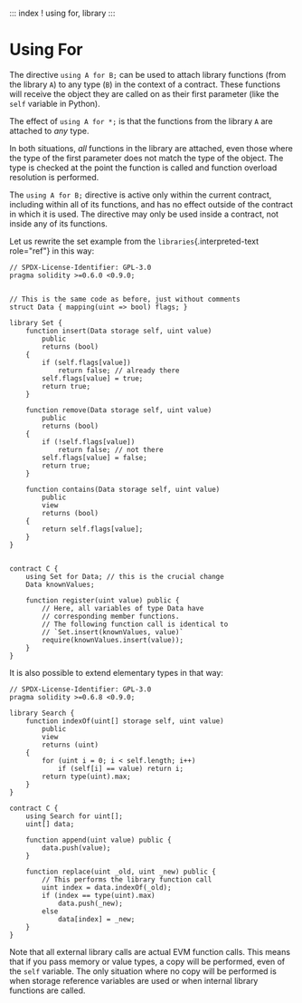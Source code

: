 ::: index
! using for, library
:::

# Using For

The directive `using A for B;` can be used to attach library functions
(from the library `A`) to any type (`B`) in the context of a contract.
These functions will receive the object they are called on as their
first parameter (like the `self` variable in Python).

The effect of `using A for *;` is that the functions from the library
`A` are attached to *any* type.

In both situations, *all* functions in the library are attached, even
those where the type of the first parameter does not match the type of
the object. The type is checked at the point the function is called and
function overload resolution is performed.

The `using A for B;` directive is active only within the current
contract, including within all of its functions, and has no effect
outside of the contract in which it is used. The directive may only be
used inside a contract, not inside any of its functions.

Let us rewrite the set example from the `libraries`{.interpreted-text
role="ref"} in this way:

``` solidity
// SPDX-License-Identifier: GPL-3.0
pragma solidity >=0.6.0 <0.9.0;


// This is the same code as before, just without comments
struct Data { mapping(uint => bool) flags; }

library Set {
    function insert(Data storage self, uint value)
        public
        returns (bool)
    {
        if (self.flags[value])
            return false; // already there
        self.flags[value] = true;
        return true;
    }

    function remove(Data storage self, uint value)
        public
        returns (bool)
    {
        if (!self.flags[value])
            return false; // not there
        self.flags[value] = false;
        return true;
    }

    function contains(Data storage self, uint value)
        public
        view
        returns (bool)
    {
        return self.flags[value];
    }
}


contract C {
    using Set for Data; // this is the crucial change
    Data knownValues;

    function register(uint value) public {
        // Here, all variables of type Data have
        // corresponding member functions.
        // The following function call is identical to
        // `Set.insert(knownValues, value)`
        require(knownValues.insert(value));
    }
}
```

It is also possible to extend elementary types in that way:

``` solidity
// SPDX-License-Identifier: GPL-3.0
pragma solidity >=0.6.8 <0.9.0;

library Search {
    function indexOf(uint[] storage self, uint value)
        public
        view
        returns (uint)
    {
        for (uint i = 0; i < self.length; i++)
            if (self[i] == value) return i;
        return type(uint).max;
    }
}

contract C {
    using Search for uint[];
    uint[] data;

    function append(uint value) public {
        data.push(value);
    }

    function replace(uint _old, uint _new) public {
        // This performs the library function call
        uint index = data.indexOf(_old);
        if (index == type(uint).max)
            data.push(_new);
        else
            data[index] = _new;
    }
}
```

Note that all external library calls are actual EVM function calls. This
means that if you pass memory or value types, a copy will be performed,
even of the `self` variable. The only situation where no copy will be
performed is when storage reference variables are used or when internal
library functions are called.
